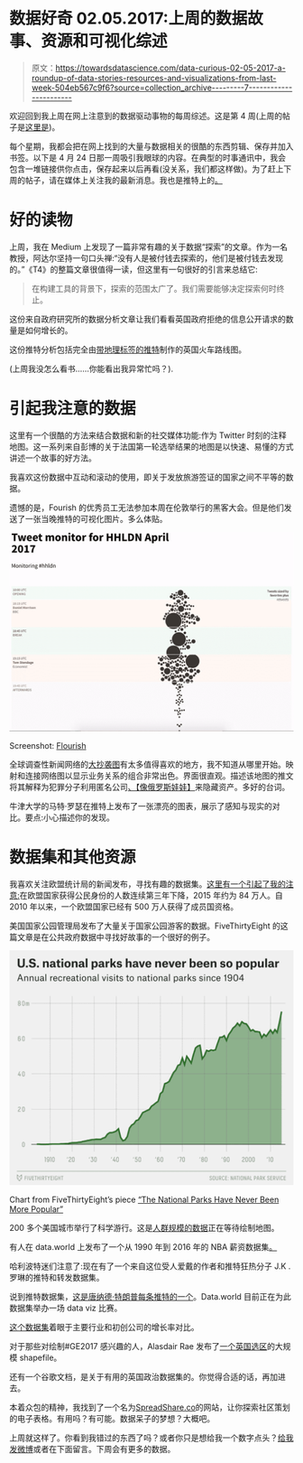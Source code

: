 # 数据好奇 02.05.2017:上周的数据故事、资源和可视化综述

> 原文：<https://towardsdatascience.com/data-curious-02-05-2017-a-roundup-of-data-stories-resources-and-visualizations-from-last-week-504eb567c9f6?source=collection_archive---------7----------------------->

欢迎回到我上周在网上注意到的数据驱动事物的每周综述。这是第 4 周(上周的帖子是[这里是](https://medium.com/@bnj_cooley/data-curious-24-04-17-a-roundup-of-data-stories-resources-and-visualizations-from-last-week-1defd33ec5a0))。

每个星期，我都会把在网上找到的大量与数据相关的很酷的东西剪辑、保存并加入书签。以下是 4 月 24 日那一周吸引我眼球的内容。在典型的时事通讯中，我会包含一堆链接供你点击，保存起来以后再看(没关系，我们都这样做)。为了赶上下周的帖子，请在媒体上关注我的最新消息。我也是推特上的[。](https://twitter.com/bnj_cooley)

# 好的读物

上周，我在 Medium 上发现了一篇非常有趣的关于数据“探索”的文章。作为一名教授，阿达尔坚持一句口头禅:“没有人是被付钱去探索的，他们是被付钱去发现的。”《T4》的整篇文章很值得一读，但这里有一句很好的引言来总结它:

> 在构建工具的背景下，探索的范围太广了。我们需要能够决定探索何时终止。

这份来自政府研究所的数据分析文章让我们看看英国政府拒绝的信息公开请求的数量是如何增长的。

这份推特分析包括完全由[带地理标签的推特](https://geographicdatascience.com/2016/10/27/britains-railways-mapped-in-tweets/)制作的英国火车路线图。

(上周我没怎么看书……你能看出我异常忙吗？).

# 引起我注意的数据

这里有一个很酷的方法来结合数据和新的社交媒体功能:作为 Twitter 时刻的注释地图。这一系列来自彭博的关于法国第一轮选举结果的地图是以快速、易懂的方式讲述一个故事的好方法。

我喜欢这份数据中互动和滚动的使用，即关于发放旅游签证的国家之间不平等的数据。

遗憾的是，Fourish 的优秀员工无法参加本周在伦敦举行的黑客大会。但是他们发送了一张当晚推特的可视化图片。多么体贴。

![](img/b1ad0df9cea4528334da3082fdd65c25.png)

Screenshot: [Flourish](https://public.flourish.studio/visualisation/827/embed)

全球调查性新闻网络的[大抄袭图](http://greatripoffmap.globalwitness.org/#!/explore/companies)有太多值得喜欢的地方，我不知道从哪里开始。映射和连接网络图以显示业务关系的组合非常出色。界面很直观。描述该地图的推文将其解释为犯罪分子利用匿名公司[、【像俄罗斯娃娃】](https://twitter.com/gijn/status/857127281617240064?s=09)来隐藏资产。多好的台词。

牛津大学的马特·罗瑟在推特上发布了一张漂亮的图表，展示了感知与现实的对比。要点:小心描述你的发现。

# 数据集和其他资源

我喜欢关注欧盟统计局的新闻发布，寻找有趣的数据集。[这里有一个引起了我的注意:](http://ec.europa.eu/eurostat/documents/2995521/7991019/3-21042017-AP-EN.pdf/4aa9aa53-e1f4-491c-99e9-a832a4569ecf)在欧盟国家获得公民身份的人数连续第三年下降，2015 年约为 84 万人。自 2010 年以来，一个欧盟国家已经有 500 万人获得了成员国资格。

美国国家公园管理局发布了大量关于国家公园游客的数据。FiveThirtyEight 的这篇文章是在公共政府数据中寻找好故事的一个很好的例子。

![](img/06ab9676fc35359459cb3164fc80871a.png)

Chart from FiveThirtyEight’s piece [“The National Parks Have Never Been More Popular”](https://fivethirtyeight.com/features/the-national-parks-have-never-been-more-popular/)

200 多个美国城市举行了科学游行。这是[人群规模的数据](https://data.world/carlvlewis/marches-for-science-domestic-crowd-sizes?utm_source=autopilot&utm_medium=email&utm_content=170428&utm_campaign=data_digest)正在等待绘制地图。

有人在 data.world 上发布了一个从 1990 年到 2016 年的 NBA 薪资数据集[。](https://data.world/datadavis/nba-salaries?utm_source=autopilot&utm_medium=email&utm_content=170428&utm_campaign=data_digest)

哈利波特迷们注意了:现在有了一个来自这位受人爱戴的作者和推特狂热分子 J.K .罗琳的推特和转发数据集。

说到推特数据集，[这是唐纳德·特朗普每条推特的一个](https://data.world/datacrunch/every-donald-trump-tweet?utm_source=autopilot&utm_medium=email&utm_content=170421&utm_campaign=data_digest)。Data.world 目前正在为此数据集举办一场 data viz 比赛。

[这个数据集](https://data.world/dmikebishop/growth-rates-of-industries-great-cos-through-history)着眼于主要行业和初创公司的增长率对比。

对于那些对绘制#GE2017 感兴趣的人，Alasdair Rae 发布了[一个英国选区](http://www.statsmapsnpix.com/2017/04/getting-ready-for-ge2017-big-shapefile.html)的大规模 shapefile。

还有一个谷歌文档，是关于有用的英国政治数据集的。你觉得合适的话，再加进去。

本着众包的精神，我找到了一个名为[SpreadShare.co](https://spreadshare.co/about)的网站，让你探索社区策划的电子表格。有用吗？有可能。数据呆子的梦想？大概吧。

上周就这样了。你看到我错过的东西了吗？或者你只是想给我一个数字点头？[给我发微博](https://twitter.com/bnj_cooley)或者在下面留言。下周会有更多的数据。